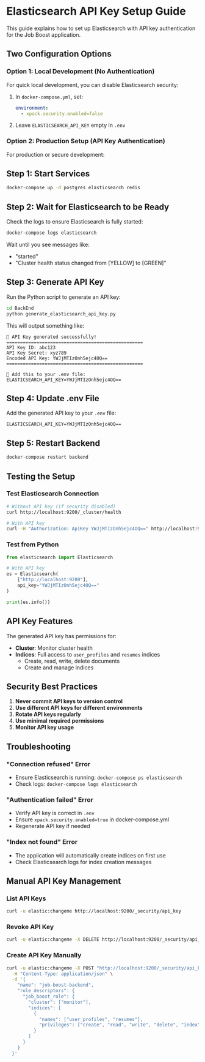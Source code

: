 # Elasticsearch API Key Setup Guide

This guide explains how to set up Elasticsearch with API key authentication for the Job Boost application.

## Two Configuration Options

### Option 1: Local Development (No Authentication)
For quick local development, you can disable Elasticsearch security:

1. In `docker-compose.yml`, set:
   ```yaml
   environment:
     - xpack.security.enabled=false
   ```

2. Leave `ELASTICSEARCH_API_KEY` empty in `.env`

### Option 2: Production Setup (API Key Authentication)
For production or secure development:

## Step 1: Start Services
```bash
docker-compose up -d postgres elasticsearch redis
```

## Step 2: Wait for Elasticsearch to be Ready
Check the logs to ensure Elasticsearch is fully started:
```bash
docker-compose logs elasticsearch
```

Wait until you see messages like:
- "started"
- "Cluster health status changed from [YELLOW] to [GREEN]"

## Step 3: Generate API Key
Run the Python script to generate an API key:
```bash
cd BackEnd
python generate_elasticsearch_api_key.py
```

This will output something like:
```
🔑 API Key generated successfully!
==================================================
API Key ID: abc123
API Key Secret: xyz789
Encoded API Key: YWJjMTIzOnh5ejc4OQ==
==================================================

📝 Add this to your .env file:
ELASTICSEARCH_API_KEY=YWJjMTIzOnh5ejc4OQ==
```

## Step 4: Update .env File
Add the generated API key to your `.env` file:
```
ELASTICSEARCH_API_KEY=YWJjMTIzOnh5ejc4OQ==
```

## Step 5: Restart Backend
```bash
docker-compose restart backend
```

## Testing the Setup

### Test Elasticsearch Connection
```bash
# Without API key (if security disabled)
curl http://localhost:9200/_cluster/health

# With API key
curl -H "Authorization: ApiKey YWJjMTIzOnh5ejc4OQ==" http://localhost:9200/_cluster/health
```

### Test from Python
```python
from elasticsearch import Elasticsearch

# With API key
es = Elasticsearch(
    ["http://localhost:9200"],
    api_key="YWJjMTIzOnh5ejc4OQ=="
)

print(es.info())
```

## API Key Features

The generated API key has permissions for:
- **Cluster**: Monitor cluster health
- **Indices**: Full access to `user_profiles` and `resumes` indices
  - Create, read, write, delete documents
  - Create and manage indices

## Security Best Practices

1. **Never commit API keys to version control**
2. **Use different API keys for different environments**
3. **Rotate API keys regularly**
4. **Use minimal required permissions**
5. **Monitor API key usage**

## Troubleshooting

### "Connection refused" Error
- Ensure Elasticsearch is running: `docker-compose ps elasticsearch`
- Check logs: `docker-compose logs elasticsearch`

### "Authentication failed" Error
- Verify API key is correct in `.env`
- Ensure `xpack.security.enabled=true` in docker-compose.yml
- Regenerate API key if needed

### "Index not found" Error
- The application will automatically create indices on first use
- Check Elasticsearch logs for index creation messages

## Manual API Key Management

### List API Keys
```bash
curl -u elastic:changeme http://localhost:9200/_security/api_key
```

### Revoke API Key
```bash
curl -u elastic:changeme -X DELETE http://localhost:9200/_security/api_key/abc123
```

### Create API Key Manually
```bash
curl -u elastic:changeme -X POST "http://localhost:9200/_security/api_key" \
  -H "Content-Type: application/json" \
  -d '{
    "name": "job-boost-backend",
    "role_descriptors": {
      "job_boost_role": {
        "cluster": ["monitor"],
        "indices": [
          {
            "names": ["user_profiles", "resumes"],
            "privileges": ["create", "read", "write", "delete", "index"]
          }
        ]
      }
    }
  }'
```
